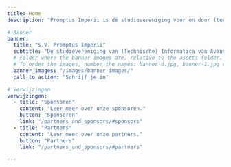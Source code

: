 ```yaml
---
title: Home
description: "Promptus Imperii is dé studievereniging voor en door (technische) Informatica-studenten van Avans Hogeschool"

# Banner
banner:
  title: "S.V. Promptus Imperii"
  subtitle: "Dé studievereniging van (Technische) Informatica van Avans Hogschool Breda"
  # Folder where the banner images are, relative to the assets folder. So /assets/images/banner-images-images becomes /images/banner-images
  # To order the images, number the names: banner-0.jpg, banner-1.jpg etc.
  banner_images: "/images/banner-images/"
  call_to_action: "Schrijf je in"

# Verwijzingen
verwijzingen:
  - title: "Sponsoren"
    content: "Leer meer over onze sponsoren."
    button: "Sponsoren"
    link: "/partners_and_sponsors/#sponsors"
  - title: "Partners"
    content: "Leer meer over onze partners."
    button: "Partners"
    link: "/partners_and_sponsors/#partners"

---
```

